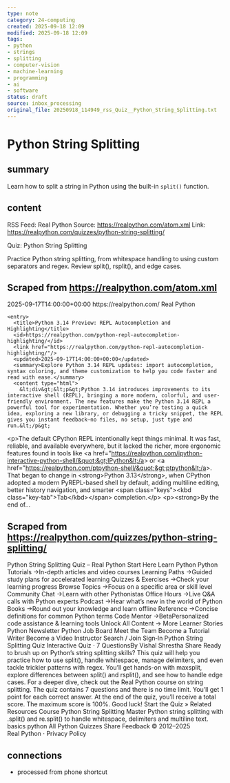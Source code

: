 ```yaml
---
type: note
category: 24-computing
created: 2025-09-18 12:09
modified: 2025-09-18 12:09
tags:
- python
- strings
- splitting
- computer-vision
- machine-learning
- programming
- ai
- software
status: draft
source: inbox_processing
original_file: 20250918_114949_rss_Quiz__Python_String_Splitting.txt
---
```



# Python String Splitting

## summary
Learn how to split a string in Python using the built-in `split()` function.

## content
RSS Feed: Real Python
Source: https://realpython.com/atom.xml
Link: https://realpython.com/quizzes/python-string-splitting/

Quiz: Python String Splitting

Practice Python string splitting, from whitespace handling to using custom separators and regex. Review split(), rsplit(), and edge cases.

## Scraped from https://realpython.com/atom.xml
<?xml version="1.0" encoding="utf-8"?>
<feed xmlns="http://www.w3.org/2005/Atom">

  <title>Real Python</title>
  <link href="https://realpython.com/atom.xml" rel="self"/>
  <link href="https://realpython.com/"/>
  <updated>2025-09-17T14:00:00+00:00</updated>
  <id>https://realpython.com/</id>
  <author>
    <name>Real Python</name>
  </author>

  
    <entry>
      <title>Python 3.14 Preview: REPL Autocompletion and Highlighting</title>
      <id>https://realpython.com/python-repl-autocompletion-highlighting/</id>
      <link href="https://realpython.com/python-repl-autocompletion-highlighting/"/>
      <updated>2025-09-17T14:00:00+00:00</updated>
      <summary>Explore Python 3.14 REPL updates: import autocompletion, syntax coloring, and theme customization to help you code faster and read with ease.</summary>
      <content type="html">
        &lt;div&gt;&lt;p&gt;Python 3.14 introduces improvements to its interactive shell (REPL), bringing a more modern, colorful, and user-friendly environment. The new features make the Python 3.14 REPL a powerful tool for experimentation. Whether you’re testing a quick idea, exploring a new library, or debugging a tricky snippet, the REPL gives you instant feedback—no files, no setup, just type and run.&lt;/p&gt;
&lt;p&gt;The default CPython REPL intentionally kept things minimal. It was fast, reliable, and available everywhere, but it lacked the richer, more ergonomic features found in tools like &lt;a href=&quot;https://realpython.com/ipython-interactive-python-shell/&quot;&gt;IPython&lt;/a&gt; or &lt;a href=&quot;https://realpython.com/ptpython-shell/&quot;&gt;ptpython&lt;/a&gt;. That began to change in &lt;strong&gt;Python 3.13&lt;/strong&gt;, when CPython adopted a modern PyREPL-based shell by default, adding multiline editing, better history navigation, and smarter &lt;span class=&quot;keys&quot;&gt;&lt;kbd class=&quot;key-tab&quot;&gt;Tab&lt;/kbd&gt;&lt;/span&gt; completion.&lt;/p&gt;
&lt;p&gt;&lt;strong&gt;By the end of...


## Scraped from https://realpython.com/quizzes/python-string-splitting/
Python String Splitting Quiz – Real Python Start&nbsp;Here Learn Python Python Tutorials&nbsp;→In-depth articles and video courses Learning Paths&nbsp;→Guided study plans for accelerated learning Quizzes & Exercises&nbsp;→Check your learning progress Browse Topics&nbsp;→Focus on a specific area or skill level Community Chat&nbsp;→Learn with other Pythonistas Office Hours&nbsp;→Live Q&A calls with Python experts Podcast&nbsp;→Hear what’s new in the world of Python Books&nbsp;→Round out your knowledge and learn offline Reference&nbsp;→Concise definitions for common Python terms Code Mentor&nbsp;→BetaPersonalized code assistance &amp; learning tools Unlock All Content&nbsp;→ More Learner Stories Python Newsletter Python Job Board Meet the Team Become a Tutorial Writer Become a Video Instructor Search / Join Sign&#8209;In Python String Splitting Quiz Interactive Quiz ⋅ 7 QuestionsBy Vishal Shrestha Share Ready to brush up on Python&rsquo;s string splitting skills? This quiz will help you practice how to use split(), handle whitespace, manage delimiters, and even tackle trickier patterns with regex. You&rsquo;ll get hands-on with maxsplit, explore differences between split() and rsplit(), and see how to handle edge cases. For a deeper dive, check out the Real Python course on string splitting. The quiz contains 7 questions and there is no time limit. You&rsquo;ll get 1 point for each correct answer. At the end of the quiz, you&rsquo;ll receive a total score. The maximum score is 100%. Good luck! Start the Quiz » Related Resources Course Python String Splitting Master Python string splitting with .split() and re.split() to handle whitespace, delimiters and multiline text. basics python All Python Quizzes Share Feedback © 2012–2025 Real&nbsp;Python ⋅ Privacy&nbsp;Policy


## connections
- processed from phone shortcut
